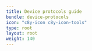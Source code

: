 ```yaml
---
title: Device protocols guide
bundle: device-protocols
icon: "c8y-icon c8y-icon-tools"
type: root
layout: root
weight: 140
---
```

